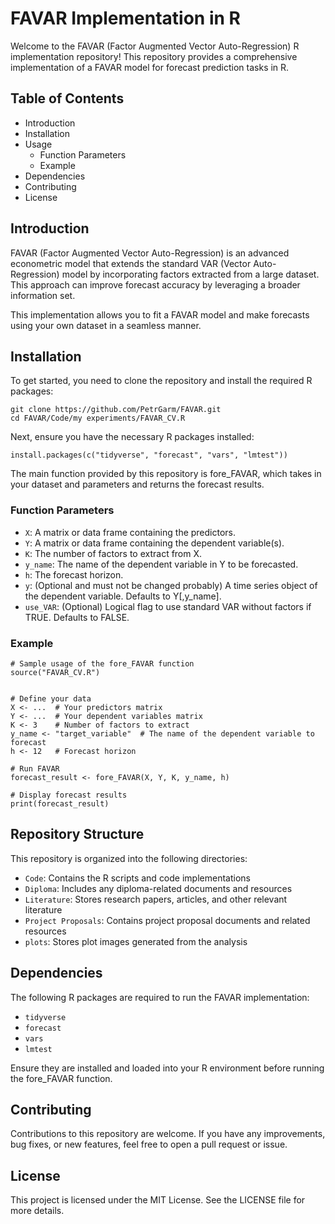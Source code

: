 # FAVAR Implementation in R

Welcome to the FAVAR (Factor Augmented Vector Auto-Regression) R implementation repository! This repository provides a comprehensive implementation of a FAVAR model for forecast prediction tasks in R.

## Table of Contents

- Introduction
- Installation
- Usage
  - Function Parameters
  - Example
- Dependencies
- Contributing
- License

## Introduction

FAVAR (Factor Augmented Vector Auto-Regression) is an advanced econometric model that extends the standard VAR (Vector Auto-Regression) model by incorporating factors extracted from a large dataset. This approach can improve forecast accuracy by leveraging a broader information set.

This implementation allows you to fit a FAVAR model and make forecasts using your own dataset in a seamless manner. 

## Installation

To get started, you need to clone the repository and install the required R packages:

```{r, engine='bash', count_lines}
git clone https://github.com/PetrGarm/FAVAR.git
cd FAVAR/Code/my experiments/FAVAR_CV.R
```

Next, ensure you have the necessary R packages installed:

```{r, engine='R', count_lines}
install.packages(c("tidyverse", "forecast", "vars", "lmtest"))
````

The main function provided by this repository is fore_FAVAR, which takes in your dataset and parameters and returns the forecast results.

### Function Parameters

- `X`: A matrix or data frame containing the predictors.
- `Y`: A matrix or data frame containing the dependent variable(s).
- `K`: The number of factors to extract from X.
- `y_name`: The name of the dependent variable in Y to be forecasted.
- `h`: The forecast horizon.
- `y`: (Optional and must not be changed probably) A time series object of the dependent variable. Defaults to Y[,y_name].
- `use_VAR`: (Optional) Logical flag to use standard VAR without factors if TRUE. Defaults to FALSE.

### Example

```{r, engine='R', count_lines}
# Sample usage of the fore_FAVAR function
source("FAVAR_CV.R")


# Define your data
X <- ...  # Your predictors matrix
Y <- ...  # Your dependent variables matrix
K <- 3    # Number of factors to extract
y_name <- "target_variable"  # The name of the dependent variable to forecast
h <- 12   # Forecast horizon

# Run FAVAR
forecast_result <- fore_FAVAR(X, Y, K, y_name, h)

# Display forecast results
print(forecast_result)
```

## Repository Structure

This repository is organized into the following directories:

- `Code`: Contains the R scripts and code implementations
- `Diploma`: Includes any diploma-related documents and resources
- `Literature`: Stores research papers, articles, and other relevant literature
- `Project Proposals`: Contains project proposal documents and related resources
- `plots`: Stores plot images generated from the analysis

## Dependencies

The following R packages are required to run the FAVAR implementation:

- `tidyverse`
- `forecast`
- `vars`
- `lmtest`

Ensure they are installed and loaded into your R environment before running the fore_FAVAR function.

## Contributing

Contributions to this repository are welcome. If you have any improvements, bug fixes, or new features, feel free to open a pull request or issue.

## License

This project is licensed under the MIT License. See the LICENSE file for more details.

